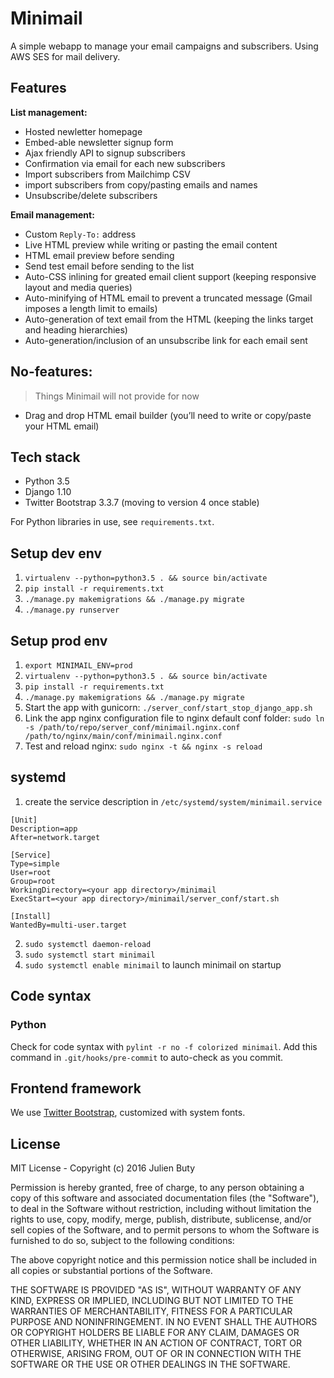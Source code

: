# Minimail

A simple webapp to manage your email campaigns and subscribers. Using AWS SES for mail delivery.

## Features

**List management:**

* Hosted newletter homepage
* Embed-able newsletter signup form
* Ajax friendly API to signup subscribers
* Confirmation via email for each new subscribers
* Import subscribers from Mailchimp CSV
* import subscribers from copy/pasting emails and names
* Unsubscribe/delete subscribers 

**Email management:**

* Custom `Reply-To:` address
* Live HTML preview while writing or pasting the email content
* HTML email preview before sending
* Send test email before sending to the list
* Auto-CSS inlining for greated email client support (keeping responsive layout and media queries)
* Auto-minifying of HTML email to prevent a truncated message (Gmail imposes a length limit to emails)
* Auto-generation of text email from the HTML (keeping the links target and heading hierarchies)
* Auto-generation/inclusion of an unsubscribe link for each email sent

## No-features:

> Things Minimail will not provide for now
    
* Drag and drop HTML email builder (you’ll need to write or copy/paste your HTML email)

## Tech stack

* Python 3.5
* Django 1.10
* Twitter Bootstrap 3.3.7 (moving to version 4 once stable)

For Python libraries in use, see `requirements.txt`.

## Setup dev env

1. `virtualenv --python=python3.5 . && source bin/activate`
2. `pip install -r requirements.txt`
3. `./manage.py makemigrations && ./manage.py migrate`
4. `./manage.py runserver`

## Setup prod env

1. `export MINIMAIL_ENV=prod`
2. `virtualenv --python=python3.5 . && source bin/activate`
3. `pip install -r requirements.txt`
4. `./manage.py makemigrations && ./manage.py migrate`
5. Start the app with gunicorn: `./server_conf/start_stop_django_app.sh`
6. Link the app nginx configuration file to nginx default conf folder: `sudo ln -s /path/to/repo/server_conf/minimail.nginx.conf /path/to/nginx/main/conf/minimail.nginx.conf`
7. Test and reload nginx: `sudo nginx -t && nginx -s reload`

## systemd

1. create the service description in `/etc/systemd/system/minimail.service`

```
[Unit]
Description=app
After=network.target

[Service]
Type=simple
User=root
Group=root
WorkingDirectory=<your app directory>/minimail
ExecStart=<your app directory>/minimail/server_conf/start.sh

[Install]
WantedBy=multi-user.target
```

2. `sudo systemctl daemon-reload`
3. `sudo systemctl start minimail`
4. `sudo systemctl enable minimail` to launch minimail on startup

## Code syntax

### Python

Check for code syntax with `pylint -r no -f colorized minimail`. Add this command in `.git/hooks/pre-commit` to auto-check as you commit.

## Frontend framework

We use [Twitter Bootstrap](http://getbootstrap.com/customize/?id=8c2854b0c5b8e7607cea7f997c40c761), customized with system fonts.

## License

MIT License - Copyright (c) 2016 Julien Buty

Permission is hereby granted, free of charge, to any person obtaining a copy
of this software and associated documentation files (the "Software"), to deal
in the Software without restriction, including without limitation the rights
to use, copy, modify, merge, publish, distribute, sublicense, and/or sell
copies of the Software, and to permit persons to whom the Software is
furnished to do so, subject to the following conditions:

The above copyright notice and this permission notice shall be included in all
copies or substantial portions of the Software.

THE SOFTWARE IS PROVIDED "AS IS", WITHOUT WARRANTY OF ANY KIND, EXPRESS OR
IMPLIED, INCLUDING BUT NOT LIMITED TO THE WARRANTIES OF MERCHANTABILITY,
FITNESS FOR A PARTICULAR PURPOSE AND NONINFRINGEMENT. IN NO EVENT SHALL THE
AUTHORS OR COPYRIGHT HOLDERS BE LIABLE FOR ANY CLAIM, DAMAGES OR OTHER
LIABILITY, WHETHER IN AN ACTION OF CONTRACT, TORT OR OTHERWISE, ARISING FROM,
OUT OF OR IN CONNECTION WITH THE SOFTWARE OR THE USE OR OTHER DEALINGS IN THE
SOFTWARE.
